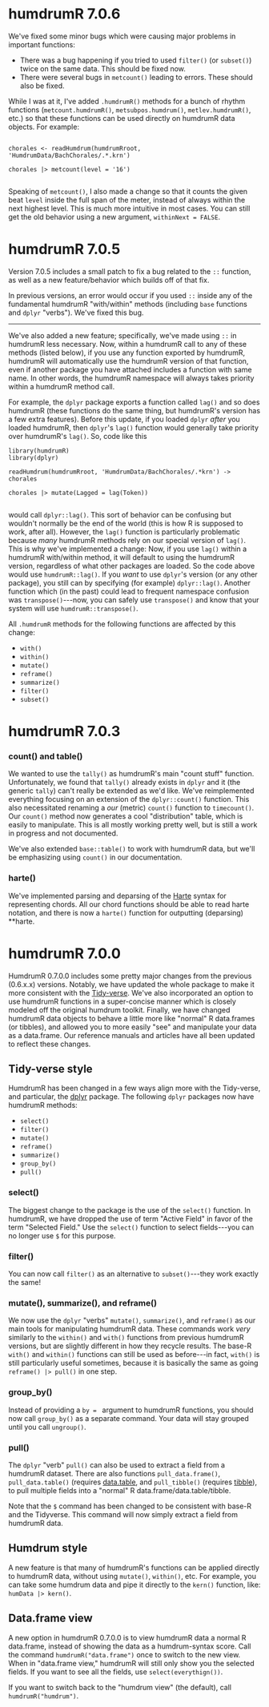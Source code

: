# humdrumR 7.0.6

We've fixed some minor bugs which were causing major problems in important functions:

+ There was a bug happening if you tried to used `filter()` (or `subset()`) twice on the same data. This should be fixed now.
+ There were several bugs in `metcount()` leading to errors. These should also be fixed.

While I was at it, I've added `.humdrumR()` methods for a bunch of rhythm functions (`metcount.humdrumR()`, `metsubpos.humdrum()`, `metlev.humdrumR()`, etc.) 
so that these functions can be used directly on humdrumR data objects.
For example:

```

chorales <- readHumdrum(humdrumRroot, 'HumdrumData/BachChorales/.*.krn')

chorales |> metcount(level = '16')


```

Speaking of `metcount()`, I also made a change so that it counts the given beat `level` inside the full span of the meter, instead of always 
within the next highest level.
This is much more intuitive in most cases.
You can still get the old behavior using a new argument, `withinNext = FALSE`.

# humdrumR 7.0.5

Version 7.0.5 includes a small patch to fix a bug related to the `::` function, as well as a new feature/behavior which builds off of that fix.


In previous versions, an error would occur if you used `::` inside any of the fundamental humdrumR "with/within" methods (including `base` functions and `dplyr` "verbs").
We've fixed this bug.

----

We've also added a new feature; specifically, we've made using `::` in humdrumR less necessary.
Now, within a humdrumR call to any of these methods (listed below), if you use any function exported by humdrumR, humdrumR will automatically use the humdrumR version of that function, even if another package you have attached includes a function with same name.
In other words, the humdrumR namespace will always takes priority within a humdrumR method call.

For example, the `dplyr` package exports a function called `lag()` and so does humdrumR (these functions do the same thing, but humdrumR's version has a few extra features).
Before this update, if you loaded `dplyr` *after* you loaded humdrumR, then `dplyr`'s `lag()` function would generally take priority over humdrumR's `lag()`.
So, code like this

```
library(humdrumR)
library(dplyr)

readHumdrum(humdrumRroot, 'HumdrumData/BachChorales/.*krn') -> chorales

chorales |> mutate(Lagged = lag(Token))


```

would call `dplyr::lag()`.
This sort of behavior can be confusing but wouldn't normally be the end of the world (this is how R is supposed to work, after all). 
However, the `lag()` function is particularly problematic because *many* humdrumR methods rely on our special version of `lag()`.
This is why we've implemented a change:
Now, if you use `lag()` within a humdrumR with/within method, it will default to using the humdrumR version, regardless of what other packages are loaded.
So the code above would use `humdrumR::lag()`.
If you *want* to use `dplyr`'s version (or any other package), you still can by specifying (for example) `dplyr::lag()`.
Another function which (in the past) could lead to frequent namespace confusion was `transpose()`---now, you can safely use `transpose()` and know that your system will use `humdrumR::transpose()`.


All `.humdrumR` methods for the following functions are affected by this change:

+ `with()`
+ `within()`
+ `mutate()`
+ `reframe()`
+ `summarize()`
+ `filter()`
+ `subset()`


# humdrumR 7.0.3

### count() and table()


We wanted to use the `tally()` as humdrumR's main "count stuff" function.
Unfortunately, we found that `tally()` already exists in `dplyr` and it (the generic `tally`) can't really be extended as we'd like.
We've reimplemented everything focusing on an extension of the `dplyr::count()` function.
This also necessitated renaming a *our* (metric) `count()` function to `timecount()`.
Our `count()` method now generates a cool "distribution" table, which is easily to manipulate.
This is all mostly working pretty well, but is still a work in progress and not documented.

We've also extended `base::table()` to work with humdrumR data, but we'll be emphasizing using `count()` in our documentation.

### harte()

We've implemented parsing and deparsing of the [Harte](https://github.com/Computational-Cognitive-Musicology-Lab/Star-Wars-Thematic-Corpus) syntax for representing chords.
All our chord functions should be able to read harte notation, and there is now a `harte()` function for outputting (deparsing) **harte.


# humdrumR 7.0.0


HumdrumR 0.7.0.0 includes some pretty major changes from the previous (0.6.x.x) versions.
Notably, we have updated the whole package to make it more consistent with the [Tidy-verse](https://www.tidyverse.org/).
We've also incorporated an option to use humdrumR functions in a super-concise manner which is closely modeled off the original humdrum toolkit.
Finally, we have changed humdrumR data objects to behave a little more like "normal" R data.frames (or tibbles), and allowed you to more easily "see" and manipulate your data as a data.frame.
Our reference manuals and articles have all been updated to reflect these changes.



## Tidy-verse style


HumdrumR has been changed in a few ways align more with the Tidy-verse, and particular, the [dplyr](https://dplyr.tidyverse.org/) package.
The following `dplyr` packages now have humdrumR methods:

+ `select()`
+ `filter()`
+ `mutate()`
+ `reframe()`
+ `summarize()`
+ `group_by()`
+ `pull()`


### select()

The biggest change to the package is the use of the `select()` function.
In humdrumR, we have dropped the use of term "Active Field" in favor of the term "Selected Field."
Use the `select()` function to select fields---you can no longer use `$` for this purpose.


### filter()

You can now call `filter()` as an alternative to `subset()`---they work exactly the same!


### mutate(), summarize(), and reframe()

We now use the `dplyr` "verbs" `mutate()`, `summarize()`, and `reframe()` as our main tools for manipulating humdrumR data.
These commands work *very* similarly to the `within()` and `with()` functions from previous humdrumR versions, but are slightly different in how they recycle results.
The base-R `with()` and `within()` functions can still be used as before---in fact, `with()` is still particularly useful sometimes, because it is basically the same as going `reframe() |> pull()` in one step.

### group_by()

Instead of providing a `by = ` argument to humdrumR functions, you should now call `group_by()` as a separate command.
Your data will stay grouped until you call `ungroup()`.

### pull()

The `dplyr` "verb" `pull()` can also be used to extract a field from a humdrumR dataset.
There are also functions `pull_data.frame()`, `pull_data.table()` (requires [data.table](https://rdatatable.gitlab.io/data.table/), and `pull_tibble()` (requires [tibble](https://tibble.tidyverse.org/)), to pull multiple fields into a "normal" R data.frame/data.table/tibble.


Note that the `$` command has been changed to be consistent with base-R and the Tidyverse.
This command will now simply extract a field from humdrumR data.



## Humdrum style

A new feature is that many of humdrumR's functions can be applied directly to humdrumR data, without using `mutate()`, `within()`, etc.
For example, you can take some humdrum data and pipe it directly to the `kern()` function, like:  `humData |> kern()`.


## Data.frame view

A new option in humdrumR 0.7.0.0 is to view humdrumR data a normal R data.frame, instead of showing the data as a humdrum-syntax score.
Call the command `humdrumR("data.frame")` once to switch to the new view.
When in "data.frame view," humdrumR will still only show you the selected fields.
If you want to see all the fields, use `select(everythign())`.

If you want to switch back to the "humdrum view" (the default), call `humdrumR("humdrum")`.


